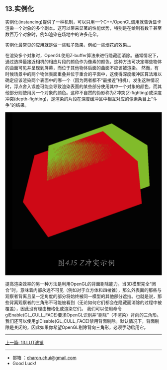 ## 13.实例化

实例化(instancing)提供了一种机制，可以只用一个C++/OpenGL调用就告诉显卡渲染一个对象的多个副本。这可以带来显著的性能优势，特别是在绘制有数千甚至数百万个对象时，例如渲染在场地中的许多花朵。

实例化最常见的应用就是做一些粒子效果，例如一些烟花的效果。。


在渲染多个对象时，OpenGL使用Z-buffer算法来进行隐藏面消除。通常情况下，通过选择最接近相机的相应片段的颜色作为像素的颜色，这种方法可决定哪些物体的曲面可见并呈现到屏幕，而位于其他物体后面的曲面不应该被渲染。
然而，有时候场景中的两个物体表面重叠并位于重合的平面中，这使得深度缓冲区算法难以确定应该渲染两个表面中的哪一个（因为两者都不“最接近”相机）。发生这种情况时，浮点舍入误差可能会导致渲染表面的某些部分使用其中一个对象的颜色，而其他部分则使用另一个对象的颜色。这种不自然的伪影称为Z冲突(Z-fighting)或深度冲突(depth-fighting)，是渲染的片段在深度缓冲区中相互对应的像素条目上“斗争”的结果。


![image](https://github.com/CharonChui/Pictures/blob/master/opengl_z_fighting.png?raw=true)



提高渲染效率的另一种方法是利用OpenGL的背面剔除能力。当3D模型完全“闭合”时，意味着内部永远不可见（例如对于立方体和四棱锥），那么外表面的那些与观察者背离且呈一定角度的部分将始终被同一模型的其他部分遮挡。也就是说，那些背离观察者的三角形不可能被看到（无论如何它们都会在隐藏面消除的过程中被覆盖），因此没有理由栅格化或渲染它们。
我们可以使用命令glEnable(GL_CULL_FACE)要求OpenGL识别并“剔除”（不渲染）背向的三角形。我们还可以使用glDisable(GL_CULL_FACE)禁用背面剔除。默认情况下，背面剔除是关闭的，因此如果你希望OpenGL剔除背向三角形，必须手动启用它。




--- 
[上一篇: 13.LUT滤镜](https://github.com/CharonChui/AndroidNote/blob/master/VideoDevelopment/OpenGL/13.LUT%E6%BB%A4%E9%95%9C.md)

---

- 邮箱 ：charon.chui@gmail.com  
- Good Luck! 































